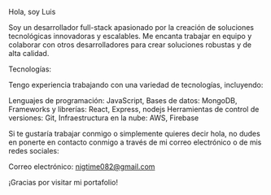 Hola, soy Luis

Soy un desarrollador full-stack apasionado por la creación de soluciones tecnológicas innovadoras y escalables. Me encanta trabajar en equipo y colaborar con otros desarrolladores para crear soluciones robustas y de alta calidad.

Tecnologías:

Tengo experiencia trabajando con una variedad de tecnologías, incluyendo:

Lenguajes de programación: JavaScript, 
Bases de datos:  MongoDB, 
Frameworks y librerías: React, Express, nodejs
Herramientas de control de versiones: Git, 
Infraestructura en la nube: AWS, Firebase

Si te gustaría trabajar conmigo o simplemente quieres decir hola, no dudes en ponerte en contacto conmigo a través de mi correo electrónico o de mis redes sociales:

Correo electrónico: nigtime082@gmail.com

¡Gracias por visitar mi portafolio!
